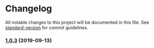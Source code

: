 # Changelog

All notable changes to this project will be documented in this file. See [standard-version](https://github.com/conventional-changelog/standard-version) for commit guidelines.

### [1.0.3](https://github.com/wongnai/mama.js/compare/v1.0.2...v1.0.3) (2019-09-13)
